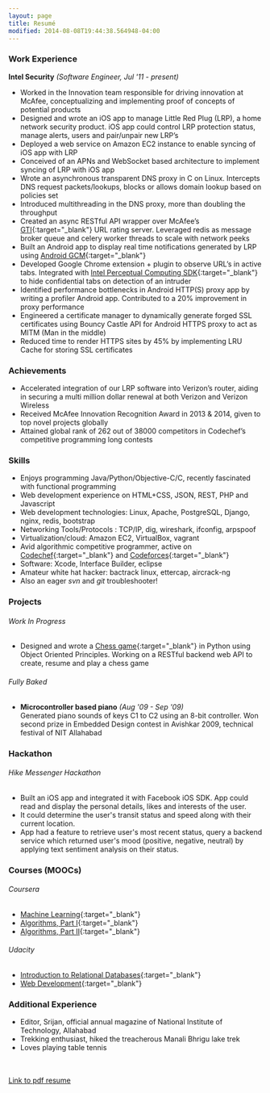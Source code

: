 ```yaml
---
layout: page
title: Resumé
modified: 2014-08-08T19:44:38.564948-04:00
---
```


### Work Experience
**Intel Security** *(Software Engineer, Jul '11 - present)*

* Worked in the Innovation team responsible for driving innovation at McAfee, conceptualizing and
implementing proof of concepts of potential products
* Designed and wrote an iOS app to manage Little Red Plug (LRP), a home network security product. iOS app could control LRP protection status, manage alerts, users and pair/unpair new LRP’s
* Deployed a web service on Amazon EC2 instance to enable syncing of iOS app with LRP
* Conceived of an APNs and WebSocket based architecture to implement syncing of LRP with iOS app
* Wrote an asynchronous transparent DNS proxy in C on Linux. Intercepts DNS request packets/lookups, blocks or allows domain lookup based on policies set
* Introduced multithreading in the DNS proxy, more than doubling the throughput
* Created an async RESTful API wrapper over McAfee’s [GTI](http://www.mcafee.com/us/threat-center/technology/gti-reputation-technologies.aspx){:target="_blank"} URL rating server. Leveraged redis as message broker queue and celery worker threads to scale with network peeks
* Built an Android app to display real time notifications generated by LRP using [Android GCM](https://developer.android.com/google/gcm/index.html){:target="_blank"}
* Developed Google Chrome extension + plugin to observe URL’s in active tabs. Integrated with [Intel Perceptual Computing SDK](https://software.intel.com/en-us/vcsource/tools/perceptual-computing-sdk/home){:target="_blank"} to hide confidential tabs on detection of an intruder
* Identified performance bottlenecks in Android HTTP(S) proxy app by writing a profiler Android app. Contributed to a 20% improvement in proxy performance
* Engineered a certificate manager to dynamically generate forged SSL certificates using Bouncy Castle API for Android HTTPS proxy to act as MITM (Man in the middle)
* Reduced time to render HTTPS sites by 45% by implementing LRU Cache for storing SSL certificates

### Achievements
* Accelerated integration of our LRP software into Verizon’s router, aiding in securing a multi million dollar renewal at both Verizon and Verizon Wireless
* Received McAfee Innovation Recognition Award in 2013 & 2014, given to top novel projects globally
* Attained global rank of 262 out of 38000 competitors in Codechef’s competitive programming long contests

### Skills
* Enjoys programming Java/Python/Objective-C/C, recently fascinated with functional programming
* Web development experience on HTML+CSS, JSON, REST, PHP and Javascript
* Web development technologies: Linux, Apache, PostgreSQL, Django, nginx, redis, bootstrap
* Networking Tools/Protocols : TCP/IP, dig, wireshark, ifconfig, arpspoof
* Virtualization/cloud: Amazon EC2, VirtualBox, vagrant
* Avid algorithmic competitive programmer, active on [Codechef](http://www.codechef.com/users/sultanofswing){:target="_blank"} and [Codeforces](http://codeforces.com/profile/sultan.of.swing){:target="_blank"}
* Software: Xcode, Interface Builder, eclipse
* Amateur white hat hacker: bactrack linux, ettercap, aircrack-ng
* Also an eager <em>svn</em> and <em>git</em> troubleshooter!

### Projects

###### Work In Progress
* Designed and wrote a [Chess game](http://github.com/sayedatifali/django-chess/){:target="_blank"} in Python using Object Oriented Principles. Working on a RESTful backend web API to create, resume and play a chess game

###### Fully Baked
* **Microcontroller based piano** *(Aug '09 - Sep '09)*  
Generated piano sounds of keys C1 to C2 using an 8-bit controller. Won second prize in Embedded Design contest in Avishkar 2009, technical festival of NIT Allahabad

### Hackathon

###### Hike Messenger Hackathon
* Built an iOS app and integrated it with Facebook iOS SDK. App could read and display the personal details, likes and interests of the user.
* It could determine the user's transit status and speed along with their current location.
* App had a feature to retrieve user's most recent status, query a backend service which returned user's mood (positive, negative, neutral) by applying text sentiment analysis on their status.

### Courses (MOOCs)

###### Coursera
* [Machine Learning](https://www.coursera.org/course/ml){:target="_blank"}
* [Algorithms, Part I](https://www.coursera.org/course/algs4partI){:target="_blank"}
* [Algorithms, Part II](https://www.coursera.org/course/algs4partII){:target="_blank"}

###### Udacity
* [Introduction to Relational Databases](https://www.udacity.com/course/ud197){:target="_blank"}
* [Web Development](https://www.udacity.com/course/cs253){:target="_blank"}

### Additional Experience
* Editor, Srijan, official annual magazine of National Institute of Technology, Allahabad
* Trekking enthusiast, hiked the treacherous Manali Bhrigu lake trek
* Loves playing table tennis

<br>
<br>
<a markdown="0" href= "https://drive.google.com/file/d/0B1yHJGBbEUnETDViUGF1akJ4cE0/view?usp=sharing" target="_blank" class="btn">Link to pdf resume</a>
